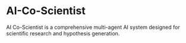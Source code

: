 # AI-Co-Scientist
AI Co-Scientist is a comprehensive multi-agent AI system designed for scientific research and hypothesis generation. 
